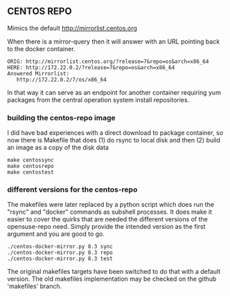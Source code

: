 ## CENTOS REPO

Mimics the default http://mirrorlist.centos.org

When there is a mirror-query then it will answer with an URL pointing back to the docker container.

    ORIG: http://mirrorlist.centos.org/?release=7&repo=os&arch=x86_64
    HERE: http://172.22.0.2/?release=7&repo=os&arch=x86_64
    Answered Mirrorlist:
       http://172.22.0.2/7/os/x86_64

In that way it can serve as an endpoint for another container requiring yum packages from the central operation system install repositories.

### building the centos-repo image

I did have bad experiences with a direct download to package container, so now there is Makefile that does (1) do rsync to local disk and then (2) build an image as a copy of the disk data

    make centossync
    make centosrepo
    make centostest

### different versions for the centos-repo

The makefiles were later replaced by a python script which does run the "rsync" and "docker" commands as 
subshell processes. It does make it easier to cover the quirks that are needed the different versions of
the opensuse-repo need. Simply provide the intended version as the first argument and you are good to go.

    ./centos-docker-mirror.py 8.3 sync
    ./centos-docker-mirror.py 8.3 repo
    ./centos-docker-mirror.py 8.3 test

The original makefiles targets have been switched to do that with a default version. The old makefiles
implementation may be checked on the github 'makefiles' branch.

